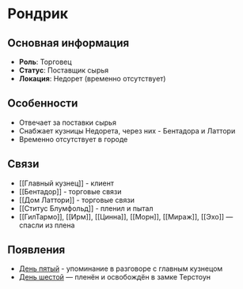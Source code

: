 # Рондрик

## Основная информация
- **Роль**: Торговец
- **Статус**: Поставщик сырья
- **Локация**: Недорет (временно отсутствует)

## Особенности
- Отвечает за поставки сырья
- Снабжает кузницы Недорета, через них - Бентадора и Латтори
- Временно отсутствует в городе

## Связи
- [[Главный кузнец]] - клиент
- [[Бентадор]] - торговые связи
- [[Дом Латтори]] - торговые связи
- [[Ститус Блумфольд]] - пленил и пытал
- [[ГилТармо]], [[Ирм]], [[Цинна]], [[Морн]], [[Мираж]], [[Эхо]] — спасли из плена

## Появления
- [День пятый](obsidian://open?vault=Project%20LUX&file=%D0%9E%D1%82%D1%87%D0%B5%D1%82%D1%8B%2F%D0%94%D0%B5%D0%BD%D1%8C%20%D0%BF%D1%8F%D1%82%D1%8B%D0%B9) - упоминание в разговоре с главным кузнецом
- [День шестой](obsidian://open?vault=Project%20LUX&file=Отчеты%2FДень%20шестой) — пленён и освобождён в замке Терстоун 
